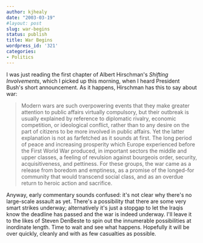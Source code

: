 ```yaml
---
author: kjhealy
date: "2003-03-19"
#layout: post
slug: war-begins
status: publish
title: War Begins
wordpress_id: '321'
categories:
- Politics
---
```


I was just reading the first chapter of Albert Hirschman's *Shifting Involvements*, which I picked up this morning, when I heard President Bush's short announcement. As it happens, Hirschman has this to say about war:

> Modern wars are such overpowering events that they make greater attention to public affairs virtually compulsory, but their outbreak is usually explained by reference to diplomatic rivalry, economic competition, or ideological conflict, rather than to any desire on the part of citizens to be more involved in public affairs. Yet the latter explanation is not as farfetched as it sounds at first. The long period of peace and increasing prosperity which Europe experienced before the First World War produced, in important sectors the middle and upper classes, a feeling of revulsion against bourgeois order, security, acquisitiveness, and pettiness. For these groups, the war came as a release from boredom and emptiness, as a promise of the longed-for community that would transcend social class, and as an overdue return to heroic action and sacrifice.

Anyway, early commentary sounds confused: it's not clear why there's no large-scale assault as yet. There's a possibility that there are some very smart strikes underway; alternatively it's just a stopgap to let the Iraqis know the deadline has passed and the war is indeed underway. I'll leave it to the likes of Steven DenBeste to spin out the innumerable possibilities at inordinate length. Time to wait and see what happens. Hopefully it will be over quickly, cleanly and with as few casualties as possible.
